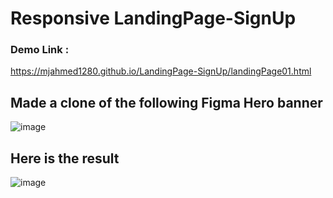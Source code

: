 # Responsive LandingPage-SignUp

### Demo Link :
https://mjahmed1280.github.io/LandingPage-SignUp/landingPage01.html

## Made a clone of the following Figma Hero banner
![image](https://github.com/mjahmed1280/LandingPage-SignUp/assets/93311046/b793dda8-47d7-4bed-9992-aae4fc84d60a)

## Here is the result
![image](https://github.com/mjahmed1280/LandingPage-SignUp/assets/93311046/f22296db-3db5-4e79-a44a-63489d0ce3ab)

